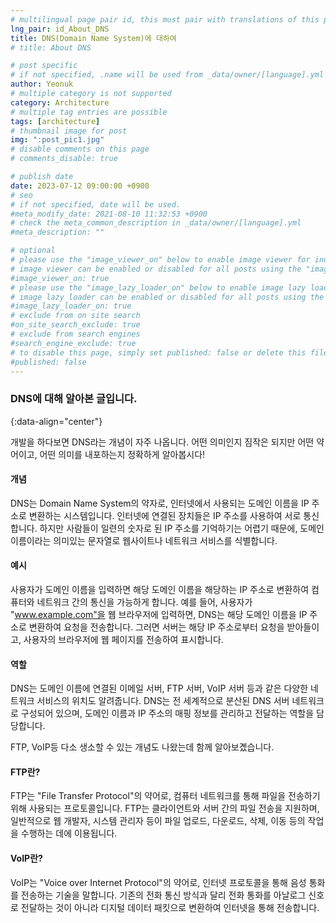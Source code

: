 ```yaml
---
# multilingual page pair id, this must pair with translations of this page. (This name must be unique)
lng_pair: id_About_DNS
title: DNS(Domain Name System)에 대하여
# title: About DNS

# post specific
# if not specified, .name will be used from _data/owner/[language].yml
author: Yeonuk
# multiple category is not supported
category: Architecture
# multiple tag entries are possible
tags: [architecture]
# thumbnail image for post
img: ":post_pic1.jpg"
# disable comments on this page
# comments_disable: true

# publish date
date: 2023-07-12 09:00:00 +0900
# seo
# if not specified, date will be used.
#meta_modify_date: 2021-08-10 11:32:53 +0900
# check the meta_common_description in _data/owner/[language].yml
#meta_description: ""

# optional
# please use the "image_viewer_on" below to enable image viewer for individual pages or posts (_posts/ or [language]/_posts folders).
# image viewer can be enabled or disabled for all posts using the "image_viewer_posts: true" setting in _data/conf/main.yml.
#image_viewer_on: true
# please use the "image_lazy_loader_on" below to enable image lazy loader for individual pages or posts (_posts/ or [language]/_posts folders).
# image lazy loader can be enabled or disabled for all posts using the "image_lazy_loader_posts: true" setting in _data/conf/main.yml.
#image_lazy_loader_on: true
# exclude from on site search
#on_site_search_exclude: true
# exclude from search engines
#search_engine_exclude: true
# to disable this page, simply set published: false or delete this file
#published: false
---
```


<!-- outline-start -->

### DNS에 대해 알아본 글입니다.

{:data-align="center"}

<!-- outline-end -->

개발을 하다보면 DNS라는 개념이 자주 나옵니다.
어떤 의미인지 짐작은 되지만 어떤 약어이고, 어떤 의미를 내포하는지 정확하게 알아봅시다!

#### 개념

DNS는 Domain Name System의 약자로, 인터넷에서 사용되는 도메인 이름을 IP 주소로 변환하는 시스템입니다.
인터넷에 연결된 장치들은 IP 주소를 사용하여 서로 통신합니다. 하지만 사람들이 일련의 숫자로 된 IP 주소를 기억하기는 어렵기 때문에, 도메인 이름이라는 의미있는 문자열로 웹사이트나 네트워크 서비스를 식별합니다.

#### 예시

사용자가 도메인 이름을 입력하면 해당 도메인 이름을 해당하는 IP 주소로 변환하여 컴퓨터와 네트워크 간의 통신을 가능하게 합니다.
예를 들어, 사용자가 "www.example.com"을 웹 브라우저에 입력하면, DNS는 해당 도메인 이름을 IP 주소로 변환하여 요청을 전송합니다.
그러면 서버는 해당 IP 주소로부터 요청을 받아들이고, 사용자의 브라우저에 웹 페이지를 전송하여 표시합니다.

#### 역할

DNS는 도메인 이름에 연결된 이메일 서버, FTP 서버, VoIP 서버 등과 같은 다양한 네트워크 서비스의 위치도 알려줍니다.
DNS는 전 세계적으로 분산된 DNS 서버 네트워크로 구성되어 있으며, 도메인 이름과 IP 주소의 매핑 정보를 관리하고 전달하는 역할을 담당합니다.

FTP, VoIP등 다소 생소할 수 있는 개념도 나왔는데 함께 알아보곘습니다.

#### FTP란?

FTP는 "File Transfer Protocol"의 약어로, 컴퓨터 네트워크를 통해 파일을 전송하기 위해 사용되는 프로토콜입니다.
FTP는 클라이언트와 서버 간의 파일 전송을 지원하며, 일반적으로 웹 개발자, 시스템 관리자 등이 파일 업로드, 다운로드, 삭제, 이동 등의 작업을 수행하는 데에 이용됩니다.

#### VoIP란?

VoIP는 "Voice over Internet Protocol"의 약어로, 인터넷 프로토콜을 통해 음성 통화를 전송하는 기술을 말합니다.
기존의 전화 통신 방식과 달리 전화 통화를 아날로그 신호로 전달하는 것이 아니라 디지털 데이터 패킷으로 변환하여 인터넷을 통해 전송합니다.
